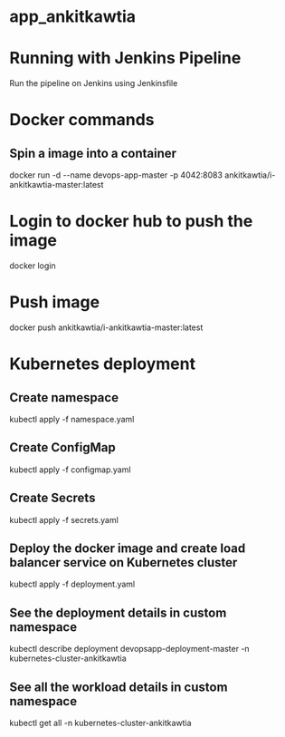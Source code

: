 # app_ankitkawtia

# Running with Jenkins Pipeline
Run the pipeline on Jenkins using Jenkinsfile

# Docker commands
## Spin a image into a container
docker run -d --name devops-app-master -p 4042:8083 ankitkawtia/i-ankitkawtia-master:latest

# Login to docker hub to push the image
docker login

# Push image
docker push ankitkawtia/i-ankitkawtia-master:latest

# Kubernetes deployment 
## Create namespace
kubectl apply -f namespace.yaml

## Create ConfigMap
kubectl apply -f configmap.yaml

## Create Secrets
kubectl apply -f secrets.yaml

## Deploy the docker image and create load balancer service on Kubernetes cluster
kubectl apply -f deployment.yaml

## See the deployment details in custom namespace
kubectl describe deployment devopsapp-deployment-master -n kubernetes-cluster-ankitkawtia

## See all the workload details in custom namespace
kubectl get all -n kubernetes-cluster-ankitkawtia
